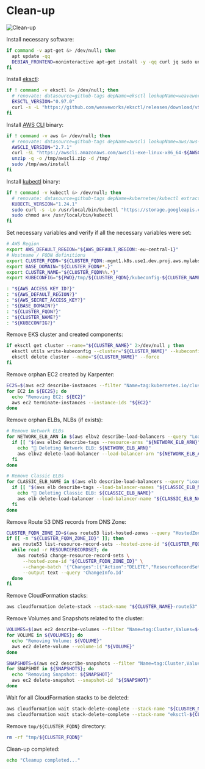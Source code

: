 # Clean-up

<!-- toc -->

![Clean-up](https://raw.githubusercontent.com/aws-samples/eks-workshop/65b766c494a5b4f5420b2912d8373c4957163541/static/images/cleanup.svg?sanitize=true
"Clean-up")

Install necessary software:

```bash
if command -v apt-get &> /dev/null; then
  apt update -qq
  DEBIAN_FRONTEND=noninteractive apt-get install -y -qq curl jq sudo unzip > /dev/null
fi
```

Install [eksctl](https://eksctl.io/):

```bash
if ! command -v eksctl &> /dev/null; then
  # renovate: datasource=github-tags depName=eksctl lookupName=weaveworks/eksctl
  EKSCTL_VERSION="0.97.0"
  curl -s -L "https://github.com/weaveworks/eksctl/releases/download/v${EKSCTL_VERSION}/eksctl_$(uname)_amd64.tar.gz" | sudo tar xz -C /usr/local/bin/
fi
```

Install [AWS CLI](https://aws.amazon.com/cli/) binary:

```bash
if ! command -v aws &> /dev/null; then
  # renovate: datasource=github-tags depName=awscli lookupName=aws/aws-cli
  AWSCLI_VERSION="2.7.1"
  curl -sL "https://awscli.amazonaws.com/awscli-exe-linux-x86_64-${AWSCLI_VERSION}.zip" -o "/tmp/awscli.zip"
  unzip -q -o /tmp/awscli.zip -d /tmp/
  sudo /tmp/aws/install
fi
```

Install [kubectl](https://github.com/kubernetes/kubectl) binary:

```bash
if ! command -v kubectl &> /dev/null; then
  # renovate: datasource=github-tags depName=kubernetes/kubectl extractVersion=^kubernetes-(?<version>.+)$
  KUBECTL_VERSION="1.24.1"
  sudo curl -s -Lo /usr/local/bin/kubectl "https://storage.googleapis.com/kubernetes-release/release/v${KUBECTL_VERSION}/bin/$(uname | sed "s/./\L&/g" )/amd64/kubectl"
  sudo chmod a+x /usr/local/bin/kubectl
fi
```

Set necessary variables and verify if all the necessary variables were set:

```bash
# AWS Region
export AWS_DEFAULT_REGION="${AWS_DEFAULT_REGION:-eu-central-1}"
# Hostname / FQDN definitions
export CLUSTER_FQDN="${CLUSTER_FQDN:-mgmt1.k8s.use1.dev.proj.aws.mylabs.dev}"
export BASE_DOMAIN="${CLUSTER_FQDN#*.}"
export CLUSTER_NAME="${CLUSTER_FQDN%%.*}"
export KUBECONFIG="${PWD}/tmp/${CLUSTER_FQDN}/kubeconfig-${CLUSTER_NAME}.conf"

: "${AWS_ACCESS_KEY_ID?}"
: "${AWS_DEFAULT_REGION?}"
: "${AWS_SECRET_ACCESS_KEY?}"
: "${BASE_DOMAIN?}"
: "${CLUSTER_FQDN?}"
: "${CLUSTER_NAME?}"
: "${KUBECONFIG?}"
```

Remove EKS cluster and created components:

```bash
if eksctl get cluster --name="${CLUSTER_NAME}" 2>/dev/null ; then
  eksctl utils write-kubeconfig --cluster="${CLUSTER_NAME}" --kubeconfig "${KUBECONFIG}"
  eksctl delete cluster --name="${CLUSTER_NAME}" --force
fi
```

Remove orphan EC2 created by Karpenter:

```bash
EC2S=$(aws ec2 describe-instances --filter "Name=tag:kubernetes.io/cluster/${CLUSTER_NAME},Values=owned" --query "Reservations[].Instances[].InstanceId"  --output text) && \
for EC2 in ${EC2S}; do
  echo "Removing EC2: ${EC2}"
  aws ec2 terminate-instances --instance-ids "${EC2}"
done
```

Remove orphan ELBs, NLBs (if exists):

```bash
# Remove Network ELBs
for NETWORK_ELB_ARN in $(aws elbv2 describe-load-balancers --query "LoadBalancers[].LoadBalancerArn" --output=text) ; do
  if [[ "$(aws elbv2 describe-tags --resource-arns "${NETWORK_ELB_ARN}" --query "TagDescriptions[].Tags[?Key == \`kubernetes.io/cluster/${CLUSTER_NAME}\`]" --output text)" =~ ${CLUSTER_NAME} ]]; then
    echo "💊 Deleting Network ELB: ${NETWORK_ELB_ARN}"
    aws elbv2 delete-load-balancer --load-balancer-arn "${NETWORK_ELB_ARN}"
  fi
done

# Remove Classic ELBs
for CLASSIC_ELB_NAME in $(aws elb describe-load-balancers --query "LoadBalancerDescriptions[].LoadBalancerName" --output=text) ; do
  if [[ "$(aws elb describe-tags --load-balancer-names "${CLASSIC_ELB_NAME}" --query "TagDescriptions[].Tags[?Key == \`kubernetes.io/cluster/${CLUSTER_NAME}\`]" --output text)" =~ ${CLUSTER_NAME} ]]; then
    echo "💊 Deleting Classic ELB: ${CLASSIC_ELB_NAME}"
    aws elb delete-load-balancer --load-balancer-name "${CLASSIC_ELB_NAME}"
  fi
done
```

Remove Route 53 DNS records from DNS Zone:

```bash
CLUSTER_FQDN_ZONE_ID=$(aws route53 list-hosted-zones --query "HostedZones[?Name==\`${CLUSTER_FQDN}.\`].Id" --output text)
if [[ -n "${CLUSTER_FQDN_ZONE_ID}" ]]; then
  aws route53 list-resource-record-sets --hosted-zone-id "${CLUSTER_FQDN_ZONE_ID}" | jq -c '.ResourceRecordSets[] | select (.Type != "SOA" and .Type != "NS")' |
  while read -r RESOURCERECORDSET; do
    aws route53 change-resource-record-sets \
      --hosted-zone-id "${CLUSTER_FQDN_ZONE_ID}" \
      --change-batch '{"Changes":[{"Action":"DELETE","ResourceRecordSet": '"${RESOURCERECORDSET}"' }]}' \
      --output text --query 'ChangeInfo.Id'
  done
fi
```

Remove CloudFormation stacks:

```bash
aws cloudformation delete-stack --stack-name "${CLUSTER_NAME}-route53"
```

Remove Volumes and Snapshots related to the cluster:

```bash
VOLUMES=$(aws ec2 describe-volumes --filter "Name=tag:Cluster,Values=${CLUSTER_FQDN}" --query 'Volumes[].VolumeId' --output text) && \
for VOLUME in ${VOLUMES}; do
  echo "Removing Volume: ${VOLUME}"
  aws ec2 delete-volume --volume-id "${VOLUME}"
done

SNAPSHOTS=$(aws ec2 describe-snapshots --filter "Name=tag:Cluster,Values=${CLUSTER_FQDN}" --query 'Snapshots[].SnapshotId' --output text) && \
for SNAPSHOT in ${SNAPSHOTS}; do
  echo "Removing Snapshot: ${SNAPSHOT}"
  aws ec2 delete-snapshot --snapshot-id "${SNAPSHOT}"
done
```

Wait for all CloudFormation stacks to be deleted:

```bash
aws cloudformation wait stack-delete-complete --stack-name "${CLUSTER_NAME}-route53"
aws cloudformation wait stack-delete-complete --stack-name "eksctl-${CLUSTER_NAME}-cluster"
```

Remove `tmp/${CLUSTER_FQDN}` directory:

```bash
rm -rf "tmp/${CLUSTER_FQDN}"
```

Clean-up completed:

```bash
echo "Cleanup completed..."
```
